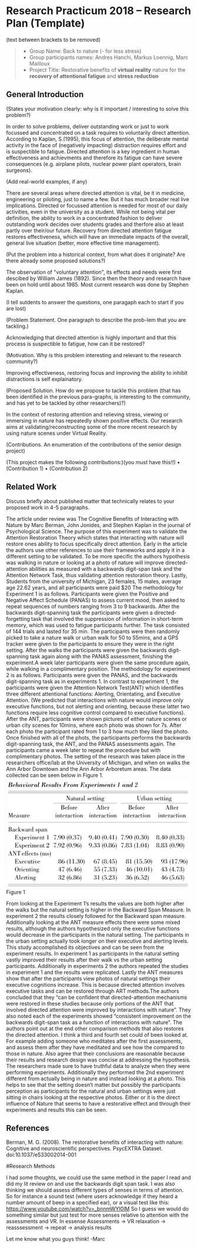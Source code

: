# Research Practicum 2018 – Research Plan (Template)
(text between brackets to be removed)

> * Group Name: Back to nature (- for less stress)
> * Group participants names: Andres Hanchi, Markus Loennig, Marc Mailloux
> * Project Title: Restorative benefits of **virtual reality** nature for the **recovery of attentional fatigue** and **stress reduction**

## General Introduction

(States your motivation clearly: why is it important / interesting to solve this problem?)

In order to solve problems, deliver outstanding work or just to work focussed and concentrated on a task requires to voluntarily direct attention. 
According to Kaplan, S.(1995), this focus of attention, the deliberate mental activity in the face of (negatively impacting) distraction requires effort and is suspectible to fatigue. 
Directed attention is a key ingredient in human effectiveness and achievments and therefore its fatigue can have severe consequences (e.g. airplane pilots, nuclear power plant operators, brain surgeons).

(Add real-world examples, if any)

There are several areas where directed attention is vital, be it in medicine, engineering or piloting, just to name a few. But it has much broader real live implications. Directed or focussed attention is needed for most of our daily activities, even in the university as a student. While not being vital per definition, the ability to work in a concentrated fashion to deliver outstanding work decides over students grades and therfore also at least partly over their/our future. Recovery from directed attention fatigue restores effectiveness, which will have an immediate impacts of the overall, general live situation (better, more effective time management).  

(Put the problem into a historical context, from what does it originate? Are there already some proposed solutions?)

The observation of "voluntary attention", its effects and needs were first descibed by William James (1892). Since then the theory and research have been on hold until about 1985. Most current research was done by Stephen Kaplan.  

(I tell sutdents to answer the questions, one paragaph each to start if you are lost)

(Problem Statement. One paragraph to describe the prob-lem that you are tackling.)

Acknowledging that directed attention is highly important and that this process is suspectible to fatigue, how can it be restored?

(Motivation. Why is this problem interesting and relevant to the research community?)

Improving effectiveness, restoring focus and improving the ability to inhibit distractions is self explainatory.  

(Proposed Solution. How do we propose to tackle this problem (that has been identified in the previous para-graphs, is interesting to the community, and has yet to be tackled by other researchers)?)

In the context of restoring attention and relieving stress, viewing or immersing in nature has repeatedly shown positive effects. Our research aims at validating/reconstructing some of the more recent research by using nature scenes under Virtual Reality.    

(Contributions. An enumeration of the contributions of the senior design project)

(This project makes the following contributions:)(you must have this!!)
•	(Contribution 1)
•	(Contribution 2)


## Related Work

Discuss briefly about published matter that technically relates to your proposed work in 4-5 paragraphs.

The article under review was The Cognitive Benefits of Interacting with Nature by Marc Berman, John Jonides, and Stephen Kaplan in the journal of Psychological Science. The purpose of this experiment was to validate the Attention Restoration Theory which states that interacting with nature will restore ones ability to focus specifically direct attention. Early in the article the authors use other references to use their frameworks and apply it in a different setting to be validated. To be more specific the authors hypothesis was walking in nature or looking at a photo of nature will improve directed-attention abilities as measured with a backwards digit-span task and the Attention Network Task, thus validating attention restoration theory. Lastly, Students from the university of Michigan, 23 females, 15 males, average age 22.62 years, and all participants were paid $20
	The methodology for Experiment 1 is as follows. Participants were given the Positive and Negative Affect Schedule (PANAS) to assess current mood, then asked to repeat sequences of numbers ranging from 3 to 9 backwards. After the backwards digit-spanning task the participants were given a directed-forgetting task that involved the suppression of information in short-term memory, which was used to fatigue participants further. The task consisted of 144 trials and lasted for 35 min. The participants were then randomly picked to take a nature walk or urban walk for 50 to 55mins, and a GPS tracker were given to the participants to ensure they were in the right setting. After the walks the participants were given the backwards digit-spanning task again along with the PANAS assessment, finishing the experiment.A week later participants were given the same procedure again, while walking in a complimentary position.
	The methodology for experiment 2 is as follows.  Participants were given the PANAS, and the backwards digit-spanning task as in experiments 1. In contrast to experiment 1, the participants were given the Attention Network Test(ANT) which identifies three different attentional functions: Alerting, Orientating, and Executive Attention. (We predicted that interactions with nature would improve only executive functions, but not alerting and orienting, because these latter two functions require less cognitive control compared to executive functions). After the ANT, participants were shown pictures of either nature scenes or urban city scenes for 10mins, where each photo was shown for 7s. After each photo the participant rated from 1 to 3 how much they liked the photo. Once finished with all of the phots, the participants performs the backwards digit-spanning task, the ANT, and the PANAS assessments again. The participants came a week later to repeat the procedure but with complimentary photos.
	The setting of the research was taken place in the researchers office/lab at the University of Michigan, and when on walks the Ann Arbor Downtown and the Ann Arbor Arboretum areas. The data collected can be seen below in Figure 1.
	![image](IMAGES/im1.png)
							Figure 1
												
From looking at the Experiment 1’s results the values are both higher after the walks but the natural setting is higher in the Backward Span Measure. In experiment 2 the results closely followed for the Backward span measure. Additionally looking at the ANT measure effects there were some mixed results, although the authors hypothesized only the executive functions would decrease in the participants in the natural setting. The participants in the urban setting actually took longer on their executive and alerting levels. This study accomplished its objectives and can be seen from the experiment results. In experiment 1 as participants in the natural setting vastly improved their results after their walk vs the urban setting participants. Additionally in experiments 2 the authors repeated the studies in experiment 1 and the results were replicated. Lastly the ANT measures show that after the participants view photos of natural settings their executive cognitions increase. This is because directed attention involves executive tasks and can be restored through ART methods.The authors concluded that they “can be confident that directed-attention mechanisms were restored in these studies because only portions of the ANT that involved directed attention were improved by interactions with nature”. They also noted each of the experiments showed “consistent improvement on the backwards digit-span task as a function of interactions with nature”.
	The authors point out at the end other comparison methods that also restores the directed attention. I think a third and fourth set could of been looked at. For example adding someone who meditates after the first assessments, and assess them after they have meditated and see how the compared to those in nature. Also agree that their conclusions are reasonable because their results and research design was concise at addressing the hypothesis. The researchers made sure to have truthful data to analyze when they were performing experiments. Additionally they performed the 2nd experiment different from actually being in nature and instead looking at a photo. This helps to see that the setting doesn’t matter but possibly the participants perception as participants for the natural and urban settings were just sitting in chairs looking at the respective photos. Either or it is the direct influence of Nature that seems to have a restorative effect and through their experiments and results this can be seen.


## References 

Berman, M. G. (2008). The restorative benefits of interacting with nature: Cognitive and neuroscientific perspectives. PsycEXTRA Dataset. doi:10.1037/e533002014-001


#Research Methods


I had some thoughts, we could use the same method in the paper I read and did my lit review on and use the backwards digit span task. I was also thinking we should assess different types of senses in terms of attention. So for instance a sound test (where users acknowledge if they heard a number amount of beep in a specified ear), or a visual test like this: https://www.youtube.com/watch?v=_bnnmWYI0lM
So I guess we would do something similar but just test for more senses relative to attention with the assessments and VR. In essense Assessments -> VR relaxation -> reasssessment -> repeat -> analysis results
	
Let me know what you guys think!
-Marc 

